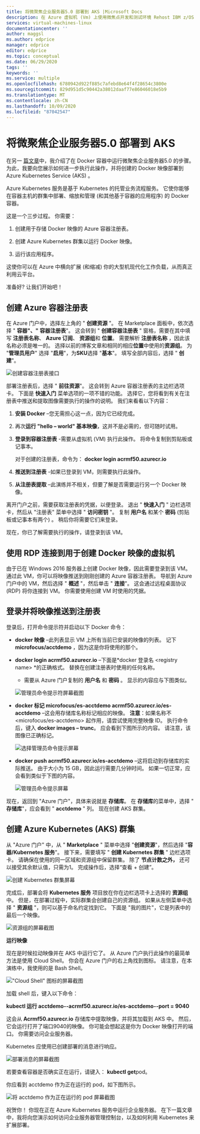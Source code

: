 ```yaml
---
title: 将微聚焦企业服务器5.0 部署到 AKS |Microsoft Docs
description: 在 Azure 虚拟机 (Vm) 上使用微焦点开发和测试环境 Rehost IBM z/OS 大型机工作负荷。
services: virtual-machines-linux
documentationcenter: ''
author: maggsl
ms.author: edprice
manager: edprice
editor: edprice
ms.topic: conceptual
ms.date: 06/29/2020
tags: ''
keywords: ''
ms.service: multiple
ms.openlocfilehash: 6780942d922f885c7afebd8e64f4f28654c3800e
ms.sourcegitcommit: 829d951d5c90442a38012daaf77e86046018e5b9
ms.translationtype: MT
ms.contentlocale: zh-CN
ms.lasthandoff: 10/09/2020
ms.locfileid: "87042547"
---
```

# <a name="deploy-micro-focus-enterprise-server-50-to-aks"></a>将微聚焦企业服务器5.0 部署到 AKS

在另一 [篇文章](./run-enterprise-server-container.md)中，我介绍了在 Docker 容器中运行微聚焦企业服务器5.0 的步骤。 为此，我要向您展示如何进一步执行此操作，并将创建的 Docker 映像部署到 Azure Kubernetes Service (AKS) 。

Azure Kubernetes 服务是基于 Kubernetes 的托管业务流程服务。 它使你能够在容器主机的群集中部署、缩放和管理 (和其他基于容器的应用程序) 的 Docker 容器。

这是一个三步过程。 你需要：

1.  创建用于存储 Docker 映像的 Azure 容器注册表。

2.  创建 Azure Kubernetes 群集以运行 Docker 映像。

3.  运行该应用程序。

这使你可以在 Azure 中横向扩展 (和缩减) 你的大型机现代化工作负载，从而真正利用云平台。

准备好? 让我们开始吧！

## <a name="create-the-azure-container-registry"></a>创建 Azure 容器注册表

在 Azure 门户中，选择左上角的 " **创建资源** "。 在 Marketplace 面板中，依次选择 " **容器"、"** **容器注册表**"。 这会转到 " **创建容器注册表** " 窗格，需要在其中填写 **注册表名称**、 **Azure 订阅**、 **资源组**和 **位置**。 需要解析 **注册表名称** ，因此该名称必须是唯一的。 选择以前的博客文章和相同的相应**位置**中使用的**资源组**。 为 "**管理员用户**" 选择 "**启用**"，为**SKU**选择 "**基本**"。 填写全部内容后，选择 " **创建**"。

![创建容器注册表接口](media/deploy-image-1.png)

部署注册表后，选择 " **前往资源**"。 这会转到 Azure 容器注册表的主边栏选项卡。 下面是 **快速入门** 菜单选项的一项不错的功能。 选择它，您将看到有关在注册表中推送和提取图像需要执行的操作的说明。 我们来看看以下内容：

1.  **安装 Docker** –您无需担心这一点，因为它已经完成。

2.  再次**运行 "hello – world" 基本映像**，这并不是必需的，但可随时试用。

3.  **登录到容器注册表** -需要从虚拟机 (VM) 执行此操作。 将命令复制到剪贴板或记事本。

    对于创建的注册表，命令为： **docker login acrmf50.azurecr.io**

4.  **推送到注册表** -如果已登录到 VM，则需要执行此操作。

5.  **从注册表提取** –此演练并不相关，但要了解是否需要运行另一个 Docker 映像。

离开门户之前，需要获取注册表的凭据，以便登录。 退出 " **快速入门** " 边栏选项卡，然后从 "注册表" 菜单中选择 " **访问密钥** "。 复制 **用户名** 和某个 **密码** (剪贴板或记事本有两个) 。 稍后你将需要它们来登录。

现在，你已了解需要执行的操作，请登录到该 VM。

## <a name="rdp-to-the-virtual-machine-you-used-to-create-the-docker-image"></a>使用 RDP 连接到用于创建 Docker 映像的虚拟机

由于已在 Windows 2016 服务器上创建 Docker 映像，因此需要登录到该 VM。 通过此 VM，你可以将映像推送到刚刚创建的 Azure 容器注册表。 导航到 Azure 门户中的 VM，然后选择 " **概述** "，然后单击 " **连接**"。 这会通过远程桌面协议 (RDP) 将你连接到 VM。 你需要使用创建 VM 时使用的凭据。

## <a name="log-in-and-push-the-image-to-the-registry"></a>登录并将映像推送到注册表

登录后，打开命令提示符并启动以下 Docker 命令：

-   **docker 映像** –此列表显示 VM 上所有当前已安装的映像的列表。 记下 **microfocus/acctdemo** ，因为这是你将使用的那个。

-   **docker login acrmf50.azurecr.io** –下面是*docker 登录名 \<registry name\> *的正确格式。 替换在创建注册表时使用的任何名称。

    -   需要从 Azure 门户复制的 **用户名** 和 **密码** 。 显示的内容应与下图类似。

    ![管理员命令提示符屏幕截图](media/deploy-image-2.png)

-   **docker 标记 microfocus/es-acctdemo acrmf50.azurecr.io/es-acctdemo** –这会用存储库名称标记相应的映像。 **注意**：如果名称不 \<microfocus/es-acctdemo\> 起作用，请尝试使用完整映像 ID。 执行命令后，键入 **docker images – trunc**。 应会看到下图所示的内容。 请注意，该图像已正确标记。

    ![选择管理员命令提示屏幕](media/deploy-image-3.png)

-   **docker push acrmf50.azurecr.io/es-acctdemo** –这将启动到存储库的实际推送。 由于大小为 15 GB，因此运行需要几分钟时间。 如果一切正常，应会看到类似于下图的内容。

    ![管理员命令提示屏幕](media/deploy-image-4.png)

现在，返回到 "Azure 门户"，具体来说就是 **存储库**。 在 **存储库**的菜单中，选择 " **存储库**"，应会看到 " **acctdemo** " 列。 现在创建 AKS 群集。

## <a name="create-the-azure-kubernetes-aks-cluster"></a>创建 Azure Kubernetes (AKS) 群集

从 "Azure 门户" 中，从 " **Marketplace** " 菜单中选择 "**创建资源**"，然后选择 "**容器/Kubernetes 服务**"。 接下来，需要填写 " **创建 Kubernetes 群集** " 边栏选项卡。 请确保在使用的同一区域和资源组中保留群集。 除了 **节点计数之外，** 还可以接受其余默认值，只需为1。 完成操作后，选择“查看 + 创建”。

![创建 Kubernetes 群集屏幕](media/deploy-image-5.png)

完成后，部署会将 **Kubernetes 服务** 项目放在你在边栏选项卡上选择的 **资源组** 中。 但是，在部署过程中，实际群集会创建自己的资源组。 如果从左侧菜单中选择 " **资源组** "，则可以基于命名约定找到它。 下面是 "我的图片"，它是列表中的最后一个映像。

![资源组的屏幕截图](media/deploy-image-6.png)

**运行映像**

现在是时候拉动映像并在 AKS 中运行它了。 从 Azure 门户执行此操作的最简单方法是使用 Cloud Shell。 你会在 Azure 门户的右上角找到图标。 请注意，在本演练中，我使用的是 Bash Shell。

!["Cloud Shell" 图标的屏幕截图](media/deploy-image-7.png)

加载 shell 后，键入以下命令：

**kubectl 运行 acctdemo--acrmf50.azurecr.io/es-acctdemo--port = 9040**

这会从 **Acrmf50.azurecr.io** 存储库中提取映像，并将其加载到 AKS 中。 然后，它会运行打开了端口9040的映像。 你可能会想起这是你为 Docker 映像打开的端口。 你需要访问企业服务器。

Kubernetes 应使用已创建部署的消息进行响应。

![部署消息的屏幕截图](media/deploy-image-8.jpg)

若要查看容器是否确实正在运行，请键入： **kubectl get**pod。

你应看到 acctdemo 作为正在运行的 pod，如下图所示。

![将 acctdemo 作为正在运行的 pod 屏幕截图](media/deploy-image-9.png)

祝贺你！ 你现在正在 Azure Kubernetes 服务中运行企业服务器。 在下一篇文章中，我将向您演示如何访问企业服务器管理控制台，以及如何利用 Kubernetes 来扩展部署。
